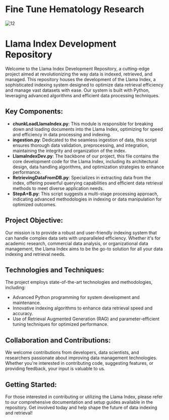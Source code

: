 # Fine Tune Hematology Research
![12](https://github.com/OMER62/FineTuneHematology/assets/81302085/0bcd8bdc-fa54-48cd-8df0-ac1b2cfb3dde)

# Llama Index Development Repository

Welcome to the Llama Index Development Repository, a cutting-edge project aimed at revolutionizing the way data is indexed, retrieved, and managed. This repository houses the development of the Llama Index, a sophisticated indexing system designed to optimize data retrieval efficiency and manage vast datasets with ease. Our system is built with Python, leveraging advanced algorithms and efficient data processing techniques.

## Key Components:

- **chunkLoadLlamaIndex.py**: This module is responsible for breaking down and loading documents into the Llama Index, optimizing for speed and efficiency in data processing and indexing.
- **ingestion.py**: Dedicated to the seamless ingestion of data, this script ensures thorough data validation, preprocessing, and integration, maintaining the integrity and organization of the index.
- **LlamaIndexDev.py**: The backbone of our project, this file contains the core development code for the Llama Index, including its architectural design, data handling algorithms, and optimization strategies to enhance performance.
- **RetrievingDataFromDB.py**: Specializes in extracting data from the index, offering powerful querying capabilities and efficient data retrieval methods to meet diverse application needs.
- **StepA+B.py**: This script suggests a multi-stage processing approach, indicating advanced methodologies in indexing or data manipulation for optimized outcomes.

## Project Objective:

Our mission is to provide a robust and user-friendly indexing system that can handle complex data sets with unparalleled efficiency. Whether it's for academic research, commercial data analysis, or organizational data management, the Llama Index aims to be the go-to solution for all your data indexing and retrieval needs.

## Technologies and Techniques:

The project employs state-of-the-art technologies and methodologies, including:

- Advanced Python programming for system development and maintenance.
- Innovative indexing algorithms to enhance data retrieval speed and accuracy.
- Use of Retrieval Augmented Generation (RAG) and parameter-efficient tuning techniques for optimized performance.

## Collaboration and Contributions:

We welcome contributions from developers, data scientists, and researchers passionate about improving data management technologies. Whether you're interested in contributing code, suggesting features, or providing feedback, your input is valuable to us.

## Getting Started:

For those interested in contributing or utilizing the Llama Index, please refer to our comprehensive documentation and setup guides available in the repository. Get involved today and help shape the future of data indexing and retrieval!


